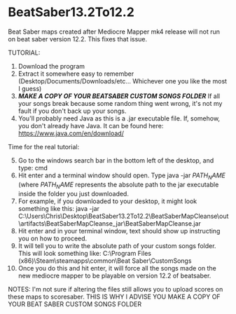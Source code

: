 # BeatSaber13.2To12.2
Beat Saber maps created after Mediocre Mapper mk4 release will not run on beat saber version 12.2. This fixes that issue.

TUTORIAL:

1) Download the program
2) Extract it somewhere easy to remember (Desktop/Documents/Downloads/etc... Whichever one you like the most I guess)
3) ***MAKE A COPY OF YOUR BEATSABER CUSTOM SONGS FOLDER*** If all your songs break because some random thing went wrong, it's not my fault if you don't back up your songs.
4) You'll probably need Java as this is a .jar executable file. If, somehow, you don't already have Java. It can be found here: https://www.java.com/en/download/

Time for the real tutorial:

5) Go to the windows search bar in the bottom left of the desktop, and type: cmd
6) Hit enter and a terminal window should open. Type java -jar $PATH_NAME$ (where $PATH_NAME$ represents the absolute path to the jar executable inside the folder you just downloaded.
7) For example, if you downloaded to your desktop, it might look something like this: java -jar C:\Users\Chris\Desktop\BeatSaber13.2To12.2\BeatSaberMapCleanse\out\artifacts\BeatSaberMapCleanse_jar\BeatSaberMapCleanse.jar
8) Hit enter and in your terminal window, text should show up instructing you on how to proceed.
9) It will tell you to write the absolute path of your custom songs folder. This will look something like: C:\Program Files (x86)\Steam\steamapps\common\Beat Saber\CustomSongs
10) Once you do this and hit enter, it will force all the songs made on the new mediocre mapper to be playable on version 12.2 of beatsaber.


NOTES:
I'm not sure if altering the files still allows you to upload scores on these maps to scoresaber. THIS IS WHY I ADVISE YOU MAKE A COPY OF YOUR BEAT SABER CUSTOM SONGS FOLDER
